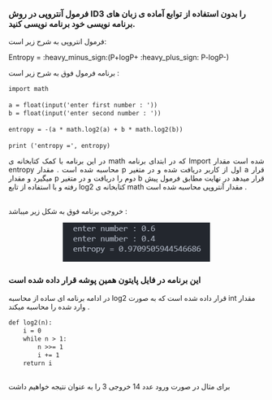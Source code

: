 ### فرمول آنتروپی در روش ID3 را بدون استفاده از توابع آماده ی زبان های برنامه نویسی خود برنامه نویسی کنید.

فرمول انتروپی به شرح زیر است:
<p align="left">
Entropy = :heavy_minus_sign:(P+logP+ :heavy_plus_sign: P-logP-)
</p>


برنامه فرمول فوق به شرح زیر است : 

```
import math

a = float(input('enter first number : '))
b = float(input('enter second number : '))

entropy = -(a * math.log2(a) + b * math.log2(b))
 
print ('entropy =', entropy)

```
<div align="justify">
در این برنامه با کمک کتابخانه ی math که در ابتدای برنامه Import شده است مقدار entropy محاسبه شده است .
مقدار p اول از  کاربر دریافت شده و در متغیر a قرار میگیرد و مقدار p دوم را دریافت و در متغیر b قرار میدهد در نهایت مطابق فرمول پیش رفته و با استفاده از تابع log2 کتابخانه ی math مقدار آنتروپی محاسبه شده است .

</div>
<br/>
<p>
خروجی برنامه فوق به شکل زیر میباشد :
</p>
<div align="center">
<img src="./output1.PNG"/>
</div>

### این برنامه در فایل پایتون همین پوشه قرار داده شده است 


در ادامه برنامه ای ساده از محاسبه log2 قرار داده شده است که به صورت int مقدار وارد شده را محاسبه میکند .

```
def log2(n):
    i = 0
    while n > 1:
        n >>= 1
        i += 1
    return i
    
 ```
 برای مثال در صورت ورود عدد 14 خروجی 3 را به عنوان نتیجه خواهیم داشت 
